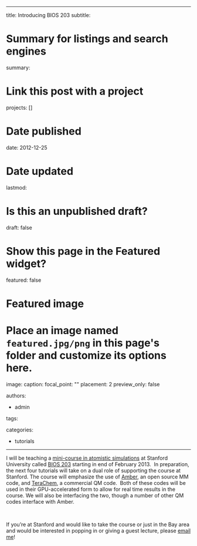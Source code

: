 
---
title: Introducing BIOS 203
subtitle: 

# Summary for listings and search engines
summary: 

# Link this post with a project
projects: []

# Date published
date: 2012-12-25

# Date updated
lastmod: 

# Is this an unpublished draft?
draft: false

# Show this page in the Featured widget?
featured: false

# Featured image
# Place an image named `featured.jpg/png` in this page's folder and customize its options here.
image:
  caption: 
  focal_point: ""
  placement: 2
  preview_only: false

authors:
- admin

tags:

categories:
- tutorials

---
I will be teaching a [mini-course in atomistic simulations](http://explorecourses.stanford.edu/search?view=catalog&filter-coursestatus-Active=on&page=0&catalog=&q=BIOS+203%3A+Introduction+to+Atomistic+Simulations+for+Biochemical+Applications&collapse= "http://explorecourses.stanford.edu/search?view=catalog&filter-coursestatus-Active=on&page=0&catalog=&q=BIOS+203:+Introduction+to+Atomistic+Simulations+for+Biochemical+Applications&collapse=") at Stanford University called [BIOS 203](http://explorecourses.stanford.edu/search?view=catalog&filter-coursestatus-Active=on&page=0&catalog=&q=BIOS+203%3A+Introduction+to+Atomistic+Simulations+for+Biochemical+Applications&collapse= "http://explorecourses.stanford.edu/search?view=catalog&filter-coursestatus-Active=on&page=0&catalog=&q=BIOS+203:+Introduction+to+Atomistic+Simulations+for+Biochemical+Applications&collapse=") starting in end of February 2013.  In preparation, the next four tutorials will take on a dual role of supporting the course at Stanford. The course will emphasize the use of [Amber](http://ambermd.org/ "http://ambermd.org/"), an open source MM code, and [TeraChem](http://petachem.com/ "http://petachem.com"), a commercial QM code.  Both of these codes will be used in their GPU-accelerated form to allow for real time results in the course. We will also be interfacing the two, though a number of other QM codes interface with Amber.


 


If you’re at Stanford and would like to take the course or just in the Bay area and would be interested in popping in or giving a guest lecture, please [email me](mailto:hjkulik@mit.edu?subject=Questions%20about%20BIOS%20203 "mailto:hkulik@mit.edu?subject=Questions about BIOS 203")!



